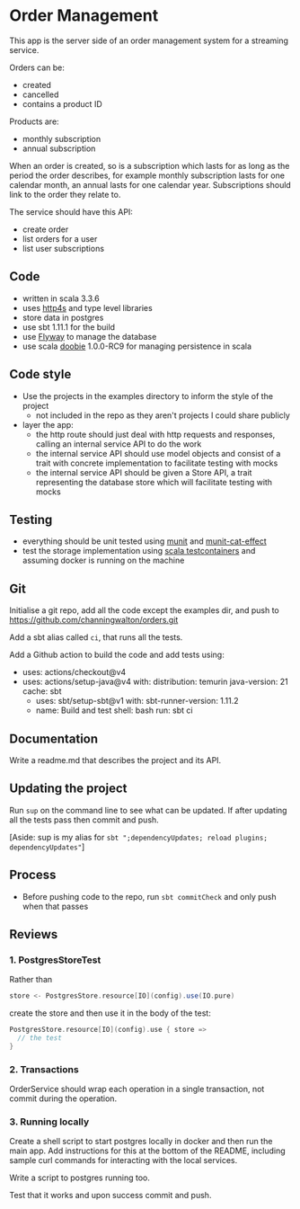 # Order Management

This app is the server side of an order management system for a streaming service.

Orders can be:
- created
- cancelled
- contains a product ID

Products are:
- monthly subscription
- annual subscription

When an order is created, so is a subscription which lasts for as long as the period the order describes, for example monthly subscription lasts for one calendar month, an annual lasts for one calendar year.
Subscriptions should link to the order they relate to.

The service should have this API:
- create order
- list orders for a user
- list user subscriptions

## Code

- written in scala 3.3.6
- uses [http4s](https://http4s.org/) and type level libraries
- store data in postgres
- use sbt 1.11.1 for the build
- use [Flyway](/Users/channing/Documents/Companies/Monoidal/Clients/ITV/Code) to manage the database
- use scala [doobie](https://github.com/typelevel/doobie) 1.0.0-RC9 for managing persistence in scala

## Code style
- Use the projects in the examples directory to inform the style of the project
  - not included in the repo as they aren't projects I could share publicly
- layer the app:
  - the http route should just deal with http requests and responses, calling an internal service API to do the work
  - the internal service API should use model objects and consist of a trait with concrete implementation to facilitate testing with mocks
  - the internal service API should be given a Store API, a trait representing the database store which will facilitate testing with mocks

## Testing 
- everything should be unit tested using [munit](https://scalameta.org/munit/) and [munit-cat-effect](https://typelevel.org/munit-cats-effect/)
- test the storage implementation using [scala testcontainers](https://github.com/testcontainers/testcontainers-scala) and assuming docker is running on the machine

## Git 
Initialise a git repo, add all the code except the examples dir, and push to https://github.com/channingwalton/orders.git

Add a sbt alias called `ci`, that runs all the tests.

Add a Github action to build the code and add tests using:

- uses: actions/checkout@v4
- uses: actions/setup-java@v4
      with:
        distribution: temurin
        java-version: 21
        cache: sbt
    - uses: sbt/setup-sbt@v1
      with:
        sbt-runner-version: 1.11.2
    - name: Build and test
      shell: bash
      run: sbt ci

## Documentation

Write a readme.md that describes the project and its API.

## Updating the project

Run `sup` on the command line to see what can be updated. If after updating all the tests pass then commit and push.

[Aside: sup is my alias for `sbt ";dependencyUpdates; reload plugins; dependencyUpdates"`]

## Process 
- Before pushing code to the repo, run `sbt commitCheck` and only push when that passes

## Reviews

### 1. PostgresStoreTest

Rather than

```scala
store <- PostgresStore.resource[IO](config).use(IO.pure)
```

create the store and then use it in the body of the test:

```scala
PostgresStore.resource[IO](config).use { store =>
  // the test
}
```

### 2. Transactions

OrderService should wrap each operation in a single transaction, not commit during the operation. 

### 3. Running locally

Create a shell script to start postgres locally in docker and then run the main app.
Add instructions for this at the bottom of the README, including sample curl commands for interacting with the local services.

Write a script to postgres running too.

Test that it works and upon success commit and push.

